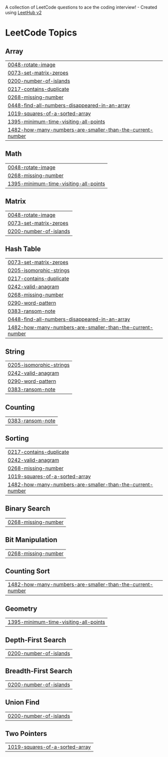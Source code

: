 A collection of LeetCode questions to ace the coding interview! - Created using [LeetHub v2](https://github.com/arunbhardwaj/LeetHub-2.0)
<!---LeetCode Topics Start-->
# LeetCode Topics
## Array
|  |
| ------- |
| [0048-rotate-image](https://github.com/pranavsekuru/leetcode1/tree/master/0048-rotate-image) |
| [0073-set-matrix-zeroes](https://github.com/pranavsekuru/leetcode1/tree/master/0073-set-matrix-zeroes) |
| [0200-number-of-islands](https://github.com/pranavsekuru/leetcode1/tree/master/0200-number-of-islands) |
| [0217-contains-duplicate](https://github.com/pranavsekuru/leetcode1/tree/master/0217-contains-duplicate) |
| [0268-missing-number](https://github.com/pranavsekuru/leetcode1/tree/master/0268-missing-number) |
| [0448-find-all-numbers-disappeared-in-an-array](https://github.com/pranavsekuru/leetcode1/tree/master/0448-find-all-numbers-disappeared-in-an-array) |
| [1019-squares-of-a-sorted-array](https://github.com/pranavsekuru/leetcode1/tree/master/1019-squares-of-a-sorted-array) |
| [1395-minimum-time-visiting-all-points](https://github.com/pranavsekuru/leetcode1/tree/master/1395-minimum-time-visiting-all-points) |
| [1482-how-many-numbers-are-smaller-than-the-current-number](https://github.com/pranavsekuru/leetcode1/tree/master/1482-how-many-numbers-are-smaller-than-the-current-number) |
## Math
|  |
| ------- |
| [0048-rotate-image](https://github.com/pranavsekuru/leetcode1/tree/master/0048-rotate-image) |
| [0268-missing-number](https://github.com/pranavsekuru/leetcode1/tree/master/0268-missing-number) |
| [1395-minimum-time-visiting-all-points](https://github.com/pranavsekuru/leetcode1/tree/master/1395-minimum-time-visiting-all-points) |
## Matrix
|  |
| ------- |
| [0048-rotate-image](https://github.com/pranavsekuru/leetcode1/tree/master/0048-rotate-image) |
| [0073-set-matrix-zeroes](https://github.com/pranavsekuru/leetcode1/tree/master/0073-set-matrix-zeroes) |
| [0200-number-of-islands](https://github.com/pranavsekuru/leetcode1/tree/master/0200-number-of-islands) |
## Hash Table
|  |
| ------- |
| [0073-set-matrix-zeroes](https://github.com/pranavsekuru/leetcode1/tree/master/0073-set-matrix-zeroes) |
| [0205-isomorphic-strings](https://github.com/pranavsekuru/leetcode1/tree/master/0205-isomorphic-strings) |
| [0217-contains-duplicate](https://github.com/pranavsekuru/leetcode1/tree/master/0217-contains-duplicate) |
| [0242-valid-anagram](https://github.com/pranavsekuru/leetcode1/tree/master/0242-valid-anagram) |
| [0268-missing-number](https://github.com/pranavsekuru/leetcode1/tree/master/0268-missing-number) |
| [0290-word-pattern](https://github.com/pranavsekuru/leetcode1/tree/master/0290-word-pattern) |
| [0383-ransom-note](https://github.com/pranavsekuru/leetcode1/tree/master/0383-ransom-note) |
| [0448-find-all-numbers-disappeared-in-an-array](https://github.com/pranavsekuru/leetcode1/tree/master/0448-find-all-numbers-disappeared-in-an-array) |
| [1482-how-many-numbers-are-smaller-than-the-current-number](https://github.com/pranavsekuru/leetcode1/tree/master/1482-how-many-numbers-are-smaller-than-the-current-number) |
## String
|  |
| ------- |
| [0205-isomorphic-strings](https://github.com/pranavsekuru/leetcode1/tree/master/0205-isomorphic-strings) |
| [0242-valid-anagram](https://github.com/pranavsekuru/leetcode1/tree/master/0242-valid-anagram) |
| [0290-word-pattern](https://github.com/pranavsekuru/leetcode1/tree/master/0290-word-pattern) |
| [0383-ransom-note](https://github.com/pranavsekuru/leetcode1/tree/master/0383-ransom-note) |
## Counting
|  |
| ------- |
| [0383-ransom-note](https://github.com/pranavsekuru/leetcode1/tree/master/0383-ransom-note) |
## Sorting
|  |
| ------- |
| [0217-contains-duplicate](https://github.com/pranavsekuru/leetcode1/tree/master/0217-contains-duplicate) |
| [0242-valid-anagram](https://github.com/pranavsekuru/leetcode1/tree/master/0242-valid-anagram) |
| [0268-missing-number](https://github.com/pranavsekuru/leetcode1/tree/master/0268-missing-number) |
| [1019-squares-of-a-sorted-array](https://github.com/pranavsekuru/leetcode1/tree/master/1019-squares-of-a-sorted-array) |
| [1482-how-many-numbers-are-smaller-than-the-current-number](https://github.com/pranavsekuru/leetcode1/tree/master/1482-how-many-numbers-are-smaller-than-the-current-number) |
## Binary Search
|  |
| ------- |
| [0268-missing-number](https://github.com/pranavsekuru/leetcode1/tree/master/0268-missing-number) |
## Bit Manipulation
|  |
| ------- |
| [0268-missing-number](https://github.com/pranavsekuru/leetcode1/tree/master/0268-missing-number) |
## Counting Sort
|  |
| ------- |
| [1482-how-many-numbers-are-smaller-than-the-current-number](https://github.com/pranavsekuru/leetcode1/tree/master/1482-how-many-numbers-are-smaller-than-the-current-number) |
## Geometry
|  |
| ------- |
| [1395-minimum-time-visiting-all-points](https://github.com/pranavsekuru/leetcode1/tree/master/1395-minimum-time-visiting-all-points) |
## Depth-First Search
|  |
| ------- |
| [0200-number-of-islands](https://github.com/pranavsekuru/leetcode1/tree/master/0200-number-of-islands) |
## Breadth-First Search
|  |
| ------- |
| [0200-number-of-islands](https://github.com/pranavsekuru/leetcode1/tree/master/0200-number-of-islands) |
## Union Find
|  |
| ------- |
| [0200-number-of-islands](https://github.com/pranavsekuru/leetcode1/tree/master/0200-number-of-islands) |
## Two Pointers
|  |
| ------- |
| [1019-squares-of-a-sorted-array](https://github.com/pranavsekuru/leetcode1/tree/master/1019-squares-of-a-sorted-array) |
<!---LeetCode Topics End-->